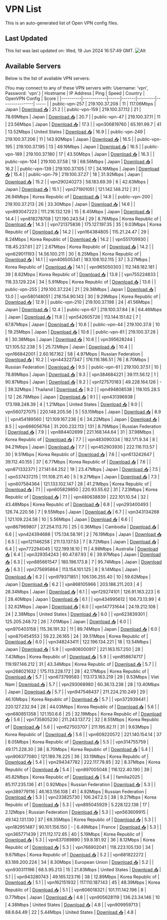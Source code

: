 # VPN List

This is an auto-generated list of Open VPN config files.

## Last Updated

This list was last updated on: Wed, 19 Jun 2024 16:57:49 GMT.
![Alt](https://repobeats.axiom.co/api/embed/186b98318ef1479477931607c1ad7d823f12451f.svg "Repobeats analytics image")

## Available Servers

Below is the list of available VPN servers:

(You may connect to any of these VPN servers with: Username: 'vpn', Password: 'vpn'.)
| Hostname | IP Address | Ping | Speed | Country | OpenVPN Config | Score |
|----------|------------|------|-------|---------|----------------| ----- |
| public-vpn-257 | 219.100.37.208 | 11 | 117.06Mbps | Japan | [Download 📥](./configs/server_0_JP.ovpn) | 21.2 |
| public-vpn-159 | 219.100.37.112 | 21 | 78.69Mbps | Japan | [Download 📥](./configs/server_1_JP.ovpn) | 20.7 |
| public-vpn-47 | 219.100.37.11 | 11 | 23.56Mbps | Japan | [Download 📥](./configs/server_2_JP.ovpn) | 17.3 |
| vpn306819760 | 65.191.99.7 | 41 | 13.52Mbps | United States | [Download 📥](./configs/server_3_US.ovpn) | 16.9 |
| public-vpn-249 | 219.100.37.206 | 11 | 143.92Mbps | Japan | [Download 📥](./configs/server_4_JP.ovpn) | 16.5 |
| public-vpn-195 | 219.100.37.195 | 13 | 49.19Mbps | Japan | [Download 📥](./configs/server_5_JP.ovpn) | 16.5 |
| public-vpn-189 | 219.100.37.180 | 17 | 43.50Mbps | Japan | [Download 📥](./configs/server_6_JP.ovpn) | 16.3 |
| public-vpn-104 | 219.100.37.58 | 19 | 68.56Mbps | Japan | [Download 📥](./configs/server_7_JP.ovpn) | 16.2 |
| public-vpn-139 | 219.100.37.105 | 17 | 34.16Mbps | Japan | [Download 📥](./configs/server_8_JP.ovpn) | 15.4 |
| public-vpn-79 | 219.100.37.27 | 18 | 31.92Mbps | Japan | [Download 📥](./configs/server_9_JP.ovpn) | 15.2 |
| vpn290240273 | 58.183.69.39 | 6 | 42.63Mbps | Japan | [Download 📥](./configs/server_10_JP.ovpn) | 15.1 |
| vpn271901051 | 121.142.148.212 | 31 | 26.94Mbps | Korea Republic of | [Download 📥](./configs/server_11_KR.ovpn) | 14.8 |
| public-vpn-200 | 219.100.37.213 | 26 | 33.30Mbps | Japan | [Download 📥](./configs/server_12_JP.ovpn) | 14.6 |
| vpn893047223 | 111.216.132.129 | 15 | 8.45Mbps | Japan | [Download 📥](./configs/server_13_JP.ovpn) | 14.4 |
| vpn818278708 | 121.190.243.54 | 29 | 8.76Mbps | Korea Republic of | [Download 📥](./configs/server_14_KR.ovpn) | 14.3 |
| vpn721375836 | 175.127.197.35 | 35 | 9.03Mbps | Korea Republic of | [Download 📥](./configs/server_15_KR.ovpn) | 14.2 |
| vpn164384805 | 115.21.24.47 | 29 | 8.24Mbps | Korea Republic of | [Download 📥](./configs/server_16_KR.ovpn) | 14.2 |
| vpn551709930 | 118.45.237.61 | 27 | 2.67Mbps | Korea Republic of | [Download 📥](./configs/server_17_KR.ovpn) | 14.2 |
| vpn629011193 | 14.56.100.211 | 30 | 8.25Mbps | Korea Republic of | [Download 📥](./configs/server_18_KR.ovpn) | 14.1 |
| vpn406505341 | 183.108.102.115 | 37 | 3.27Mbps | Korea Republic of | [Download 📥](./configs/server_19_KR.ovpn) | 14.1 |
| vpn965050303 | 112.148.182.181 | 39 | 8.62Mbps | Korea Republic of | [Download 📥](./configs/server_20_KR.ovpn) | 13.8 |
| vpn755224833 | 118.33.129.224 | 34 | 5.91Mbps | Korea Republic of | [Download 📥](./configs/server_21_KR.ovpn) | 13.6 |
| public-vpn-255 | 219.100.37.224 | 21 | 29.38Mbps | Japan | [Download 📥](./configs/server_22_JP.ovpn) | 13.0 |
| vpn580148051 | 218.154.90.143 | 30 | 9.29Mbps | Korea Republic of | [Download 📥](./configs/server_23_KR.ovpn) | 12.9 |
| public-vpn-210 | 219.100.37.198 | 24 | 41.56Mbps | Japan | [Download 📥](./configs/server_24_JP.ovpn) | 12.4 |
| public-vpn-67 | 219.100.37.84 | 8 | 64.46Mbps | Japan | [Download 📥](./configs/server_25_JP.ovpn) | 11.8 |
| vpn542605726 | 113.144.151.62 | 7 | 67.87Mbps | Japan | [Download 📥](./configs/server_26_JP.ovpn) | 10.6 |
| public-vpn-44 | 219.100.37.8 | 10 | 19.25Mbps | Japan | [Download 📥](./configs/server_27_JP.ovpn) | 10.6 |
| public-vpn-81 | 219.100.37.28 | 8 | 30.38Mbps | Japan | [Download 📥](./configs/server_28_JP.ovpn) | 10.6 |
| vpn395628244 | 121.105.52.238 | 5 | 25.72Mbps | Japan | [Download 📥](./configs/server_29_JP.ovpn) | 10.4 |
| vpn166842001 | 2.60.167.162 | 58 | 4.97Mbps | Russian Federation | [Download 📥](./configs/server_30_RU.ovpn) | 10.2 |
| vpn443227347 | 176.116.186.51 | 76 | 8.70Mbps | Russian Federation | [Download 📥](./configs/server_31_RU.ovpn) | 9.5 |
| public-vpn-61 | 219.100.37.51 | 10 | 78.89Mbps | Japan | [Download 📥](./configs/server_32_JP.ovpn) | 9.3 |
| vpn384684221 | 39.111.56.12 | 1 | 90.87Mbps | Japan | [Download 📥](./configs/server_33_JP.ovpn) | 9.2 |
| vpn127570183 | 49.228.164.126 | - | 39.32Mbps | Thailand | [Download 📥](./configs/server_34_TH.ovpn) | 9.2 |
| vpn494808538 | 118.105.28.5 | 12 | 26.78Mbps | Japan | [Download 📥](./configs/server_35_JP.ovpn) | 9.1 |
| vpn431396938 | 173.198.248.39 | 4 | 1.21Mbps | United States | [Download 📥](./configs/server_36_US.ovpn) | 9.0 |
| vpn560727075 | 220.148.205.56 | 5 | 53.15Mbps | Japan | [Download 📥](./configs/server_37_JP.ovpn) | 8.9 |
| vpn454189560 | 121.109.167.236 | 6 | 34.22Mbps | Japan | [Download 📥](./configs/server_38_JP.ovpn) | 8.5 |
| vpn666056764 | 31.200.232.113 | 131 | 8.79Mbps | Russian Federation | [Download 📥](./configs/server_39_RU.ovpn) | 7.9 |
| vpn884402699 | 221.168.144.64 | 31 | 37.98Mbps | Korea Republic of | [Download 📥](./configs/server_40_KR.ovpn) | 7.7 |
| vpn483090334 | 182.171.9.34 | 8 | 94.21Mbps | Japan | [Download 📥](./configs/server_41_JP.ovpn) | 7.7 |
| vpn452903930 | 222.116.113.57 | 30 | 9.51Mbps | Korea Republic of | [Download 📥](./configs/server_42_KR.ovpn) | 7.6 |
| vpn613242647 | 39.112.40.155 | 37 | 6.77Mbps | Korea Republic of | [Download 📥](./configs/server_43_KR.ovpn) | 7.6 |
| vpn871332371 | 27.141.64.252 | 19 | 23.47Mbps | Japan | [Download 📥](./configs/server_44_JP.ovpn) | 7.5 |
| vpn537437215 | 111.108.211.40 | 5 | 9.27Mbps | Japan | [Download 📥](./configs/server_45_JP.ovpn) | 7.3 |
| vpn607584364 | 121.133.102.147 | 28 | 41.21Mbps | Korea Republic of | [Download 📥](./configs/server_46_KR.ovpn) | 7.1 |
| vpn605829850 | 220.93.55.62 | 31 | 7.23Mbps | Korea Republic of | [Download 📥](./configs/server_47_KR.ovpn) | 7.1 |
| vpn480638839 | 222.101.10.54 | 32 | 43.48Mbps | Korea Republic of | [Download 📥](./configs/server_48_KR.ovpn) | 6.8 |
| vpn293400493 | 126.74.220.56 | 7 | 9.55Mbps | Japan | [Download 📥](./configs/server_49_JP.ovpn) | 6.7 |
| vpn343134268 | 121.109.224.58 | 10 | 5.56Mbps | Japan | [Download 📥](./configs/server_50_JP.ovpn) | 6.6 |
| vpn867969807 | 27.254.113.70 | 25 | 0.36Mbps | Cambodia | [Download 📥](./configs/server_51_KH.ovpn) | 6.6 |
| vpn424394688 | 175.134.58.191 | 2 | 76.19Mbps | Japan | [Download 📥](./configs/server_52_JP.ovpn) | 6.5 |
| vpn121146258 | 211.13.137.53 | 7 | 8.72Mbps | Japan | [Download 📥](./configs/server_53_JP.ovpn) | 6.4 |
| vpn772294045 | 122.199.18.10 | 11 | 4.98Mbps | Australia | [Download 📥](./configs/server_54_AU.ovpn) | 6.4 |
| vpn329354243 | 60.47.67.93 | 6 | 39.97Mbps | Japan | [Download 📥](./configs/server_55_JP.ovpn) | 6.3 |
| vpn885661547 | 180.196.173.8 | 7 | 95.74Mbps | Japan | [Download 📥](./configs/server_56_JP.ovpn) | 6.3 |
| vpn275695864 | 113.154.101.125 | 8 | 9.14Mbps | Japan | [Download 📥](./configs/server_57_JP.ovpn) | 6.2 |
| vpn979371851 | 106.136.255.40 | 10 | 59.62Mbps | Japan | [Download 📥](./configs/server_58_JP.ovpn) | 6.2 |
| vpn868105966 | 203.188.211.203 | 4 | 28.34Mbps | Japan | [Download 📥](./configs/server_59_JP.ovpn) | 6.1 |
| vpn129274101 | 126.91.163.223 | 6 | 28.40Mbps | Japan | [Download 📥](./configs/server_60_JP.ovpn) | 6.1 |
| vpn434995612 | 106.73.13.99 | 4 | 32.62Mbps | Japan | [Download 📥](./configs/server_61_JP.ovpn) | 6.0 |
| vpn147731644 | 24.19.212.108 | 24 | 2.38Mbps | United States | [Download 📥](./configs/server_62_US.ovpn) | 6.0 |
| vpn623839301 | 125.205.248.72 | 26 | 7.01Mbps | Japan | [Download 📥](./configs/server_63_JP.ovpn) | 6.0 |
| vpn970403158 | 115.36.191.32 | 11 | 89.74Mbps | Japan | [Download 📥](./configs/server_64_JP.ovpn) | 6.0 |
| vpn870454553 | 59.22.26.165 | 24 | 39.51Mbps | Korea Republic of | [Download 📥](./configs/server_65_KR.ovpn) | 6.0 |
| vpn348243411 | 122.196.134.221 | 18 | 13.54Mbps | Japan | [Download 📥](./configs/server_66_JP.ovpn) | 5.9 |
| vpn806000917 | 221.163.157.250 | 28 | 7.43Mbps | Korea Republic of | [Download 📥](./configs/server_67_KR.ovpn) | 5.9 |
| vpn858674717 | 119.197.146.212 | 31 | 43.34Mbps | Korea Republic of | [Download 📥](./configs/server_68_KR.ovpn) | 5.7 |
| vpn268021632 | 175.113.228.172 | 28 | 42.17Mbps | Korea Republic of | [Download 📥](./configs/server_69_KR.ovpn) | 5.7 |
| vpn673799583 | 113.173.163.219 | 29 | 9.53Mbps | Viet Nam | [Download 📥](./configs/server_70_VN.ovpn) | 5.7 |
| vpn293068980 | 60.36.13.238 | 28 | 13.40Mbps | Japan | [Download 📥](./configs/server_71_JP.ovpn) | 5.7 |
| vpn947548437 | 211.224.210.249 | 29 | 46.10Mbps | Korea Republic of | [Download 📥](./configs/server_72_KR.ovpn) | 5.7 |
| vpn372939441 | 220.127.232.94 | 28 | 44.03Mbps | Korea Republic of | [Download 📥](./configs/server_73_KR.ovpn) | 5.6 |
| vpn680851358 | 121.150.6.6 | 25 | 32.19Mbps | Korea Republic of | [Download 📥](./configs/server_74_KR.ovpn) | 5.6 |
| vpn735805230 | 211.243.137.72 | 32 | 8.55Mbps | Korea Republic of | [Download 📥](./configs/server_75_KR.ovpn) | 5.6 |
| vpn627503707 | 211.195.82.11 | 31 | 9.63Mbps | Korea Republic of | [Download 📥](./configs/server_76_KR.ovpn) | 5.6 |
| vpn609220572 | 221.140.154.14 | 37 | 8.05Mbps | Korea Republic of | [Download 📥](./configs/server_77_KR.ovpn) | 5.5 |
| vpn314755759 | 49.171.228.30 | 38 | 8.70Mbps | Korea Republic of | [Download 📥](./configs/server_78_KR.ovpn) | 5.4 |
| vpn906377080 | 121.189.78.225 | 36 | 33.19Mbps | Korea Republic of | [Download 📥](./configs/server_79_KR.ovpn) | 5.4 |
| vpn294347782 | 222.117.78.85 | 32 | 8.37Mbps | Korea Republic of | [Download 📥](./configs/server_80_KR.ovpn) | 5.4 |
| vpn897005048 | 116.122.40.190 | 39 | 45.82Mbps | Korea Republic of | [Download 📥](./configs/server_81_KR.ovpn) | 5.4 |
| familia2025 | 85.117.235.136 | 41 | 0.92Mbps | Russian Federation | [Download 📥](./configs/server_82_RU.ovpn) | 5.3 |
| vpn389779116 | 46.163.156.108 | 41 | 4.92Mbps | Russian Federation | [Download 📥](./configs/server_83_RU.ovpn) | 5.3 |
| vpn233825730 | 106.247.2.5 | 38 | 9.27Mbps | Korea Republic of | [Download 📥](./configs/server_84_KR.ovpn) | 5.3 |
| vpn895045929 | 5.228.122.138 | 17 | 2.12Mbps | Russian Federation | [Download 📥](./configs/server_85_RU.ovpn) | 5.3 |
| vpn563609915 | 49.142.131.130 | 37 | 69.35Mbps | Korea Republic of | [Download 📥](./configs/server_86_KR.ovpn) | 5.3 |
| vpn182951487 | 90.101.156.150 | - | 6.49Mbps | France | [Download 📥](./configs/server_87_FR.ovpn) | 5.3 |
| vpn365771439 | 211.112.172.65 | 40 | 5.19Mbps | Korea Republic of | [Download 📥](./configs/server_88_KR.ovpn) | 5.3 |
| vpn837089890 | 59.8.181.92 | 36 | 8.12Mbps | Korea Republic of | [Download 📥](./configs/server_89_KR.ovpn) | 5.3 |
| vpn768902041 | 118.223.105.130 | 34 | 9.67Mbps | Korea Republic of | [Download 📥](./configs/server_90_KR.ovpn) | 5.2 |
| vpn681822272 | 83.189.200.224 | 34 | 8.30Mbps | European Union | [Download 📥](./configs/server_91_EU.ovpn) | 5.2 |
| vpn930311196 | 68.5.95.213 | 15 | 21.83Mbps | United States | [Download 📥](./configs/server_92_US.ovpn) | 5.1 |
| vpn943280743 | 49.165.123.116 | 38 | 12.89Mbps | Korea Republic of | [Download 📥](./configs/server_93_KR.ovpn) | 5.1 |
| vpn162151932 | 117.110.187.143 | 45 | 48.39Mbps | Korea Republic of | [Download 📥](./configs/server_94_KR.ovpn) | 5.1 |
| vpn606018321 | 101.111.142.196 | 8 | 0.77Mbps | Japan | [Download 📥](./configs/server_95_JP.ovpn) | 4.8 |
| vpn905628119 | 136.23.34.146 | 10 | 4.38Mbps | United States | [Download 📥](./configs/server_96_US.ovpn) | 4.8 |
| vpn909959713 | 68.6.64.49 | 22 | 5.44Mbps | United States | [Download 📥](./configs/server_97_US.ovpn) | 4.8 |

